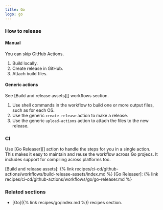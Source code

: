 ```yaml
---
title: Go
logo: go
---
```



### How to release

#### Manual

You can skip GitHub Actions.

1. Build locally.
2. Create release in GitHub.
3. Attach build files.

#### Generic actions

See [Build and release assets][] workflows section.

1. Use shell commands in the workflow to build one or more output files, such as for each OS.
2. Use the generic `create-release` action to make a release.
3. Use the generic `upload-actions` action to attach the files to the new release.

### CI

Use [Go Releaser][] action to handle the steps for you in a single action. This makes it easy to maintain and reuse the workflow across Go projecs. It includes support for compiling across platforms too.


[Build and release assets]: {% link recipes/ci-cd/github-actions/workflows/build-release-assets/index.md %}
[Go Releaser]: {% link recipes/ci-cd/github-actions/workflows/go/go-releaser.md %}


### Related sections

- [Go]({% link recipes/go/index.md %}) recipes section.
